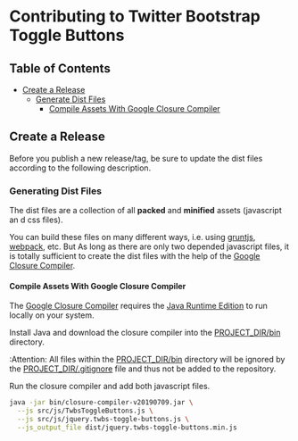 # Contributing to Twitter Bootstrap Toggle Buttons

## Table of Contents

* [Create a Release](#create-a-release)
  * [Generate Dist Files](#generate-dist-files)
    * [Compile Assets With Google Closure Compiler](#compile-assets-with-google-closure-compiler)


## Create a Release

Before you publish a new release/tag, be sure to update the dist files according to the
following description.
 
### Generating Dist Files

The dist files are a collection of all **packed** and **minified** assets (javascript an d css files).

You can build these files on many different ways, i.e. using [gruntjs](https://gruntjs.com/),
[webpack](https://webpack.js.org/), etc.
But As long as there are only two depended javascript files, it is totally sufficient
to create the dist files with the help of the [Google Closure Compiler](https://developers.google.com/closure/compiler/).

#### Compile Assets With Google Closure Compiler

The [Google Closure Compiler](https://developers.google.com/closure/compiler/) requires the
[Java Runtime Edition](https://www.java.com/en/) to run locally on your system.

Install Java and download the closure compiler into the [PROJECT_DIR/bin](bin) directory.

:Attention: All files within the [PROJECT_DIR/bin](bin) directory will be ignored by the [PROJECT_DIR/.gitignore](.gitignore)
file and thus not be added to the repository.

Run the closure compiler and add both javascript files.

```bash
java -jar bin/closure-compiler-v20190709.jar \
  --js src/js/TwbsToggleButtons.js \
  --js src/js/jquery.twbs-toggle-buttons.js \
  --js_output_file dist/jquery.twbs-toggle-buttons.min.js
```